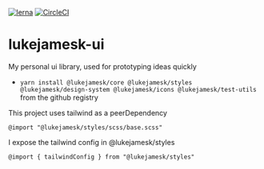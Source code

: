 [![lerna](https://img.shields.io/badge/maintained%20with-lerna-cc00ff.svg)](https://lerna.js.org/) [![CircleCI](https://circleci.com/gh/lukejamesk/lukejamesk-ui.svg?style=svg)](https://circleci.com/gh/circleci/circleci-docs)

# lukejamesk-ui

My personal ui library, used for prototyping ideas quickly

- `yarn install @lukejamesk/core @lukejamesk/styles @lukejamesk/design-system @lukejamesk/icons @lukejamesk/test-utils` from the github registry

This project uses tailwind as a peerDependency

`@import "@lukejamesk/styles/scss/base.scss"`

I expose the tailwind config in @lukejamesk/styles

`@import { tailwindConfig } from "@lukejamesk/styles"`
